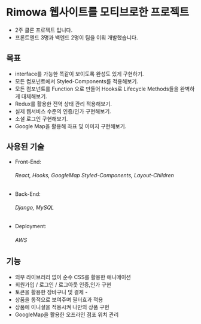 <h1>Rimowa 웹사이트를 모티브로한 프로젝트</h1>
<ul>
  <li>2주 클론 프로젝트 입니다.</li>
  <li>프론트엔드 3명과 백엔드 2명이 팀을 이뤄 개발했습니다.</li>
</ul>

<h2>목표</h2>
<ul>
  <li>interface를 가능한 똑같이 보이도록 완성도 있게 구현하기.</li>
  <li>모든 컴포넌트에서 Styled-Components를 적용해보기.</li>
  <li>모든 컴포넌트를 Function 으로 만들어 Hooks로 Lifecycle Methods들을 완벽하게 대체해보기.</li>
  <li>Redux를 활용한 전역 상태 관리 적용해보기.</li>
  <li>실제 웹서비스 수준의 인증/인가 구현해보기.</li>
  <li>소셜 로그인 구현해보기.</li>
  <li>Google Map을 활용해 좌표 및 이미지 구현해보기.</li>
</ul>

<h2>사용된 기술</h2>
<ul>
  <li>Front-End: <h6>React, Hooks, GoogleMap Styled-Components, Layout-Children </h6> </li>
  <li>Back-End: <h6>Django, MySQL</h6></li>
  <li>Deployment:<h6>AWS</h6></li>
</ul>

<h2>기능</h2>
<ul>
  <li>외부 라이브러리 없이 순수 CSS를 활용한 애니메이션</li>
  <li>회원가입 / 로그인 / 로그아웃 인증,인가 구현</li>
  <li>토큰을 활용한 장바구니 및 결제 - </li>
  <li>상품을 동적으로 보여주며 필터효과 적용 </li>
  <li>상품에 이니셜을 적용시켜 나만의 상품 구현</li>
  <li>GoogleMap을 활용한 오프라인 점포 위치 관리</li>
</ul>
